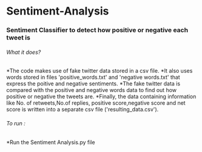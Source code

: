 # Sentiment-Analysis
### Sentiment Classifier to detect how positive or negative each tweet is 

###### What it does?
*The code makes use of fake twitter data stored in a csv file.
*It also uses words stored in files 'positive_words.txt' and 'negative words.txt' that express the poitive and negative sentiments.
*The fake twitter data is compared with the positive and negative words data to find out how positive or negative the tweets are.
*Finally, the data containing information like No. of retweets,No.of replies, positive score,negative score and net score is written into a separate csv file ('resulting_data.csv').

###### To run :
*Run the Sentiment Analysis.py file
